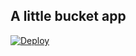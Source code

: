 ## A little bucket app

[![Deploy](https://www.herokucdn.com/deploy/button.png)](https://heroku.com/deploy)
